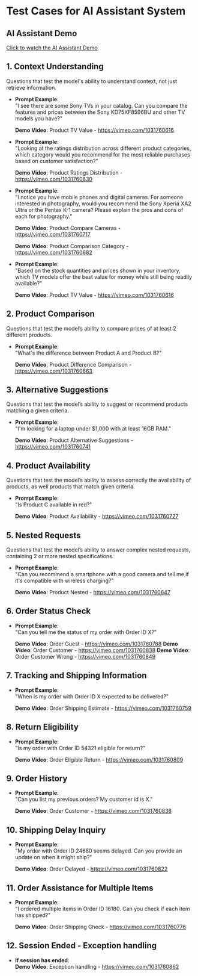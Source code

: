 # Test Cases for AI Assistant System

## AI Assistant Demo
<a href="https://vimeo.com/1032143843" alt="ConnectedAI Assistant Demo">Click to watch the AI Assistant Demo</a>

## 1. Context Understanding
Questions that test the model's ability to understand context, not just retrieve information.

- **Prompt Example**:  
  "I see there are some Sony TVs in your catalog. Can you compare the features and prices between the Sony KD75XF8596BU and other TV models you have?"  
  
   **Demo Video**: Product TV Value - https://vimeo.com/1031760616

- **Prompt Example**:  
  "Looking at the ratings distribution across different product categories, which category would you recommend for the most reliable purchases based on customer satisfaction?"  
  
   **Demo Video**: Product Ratings Distribution - https://vimeo.com/1031760630

- **Prompt Example**:  
  "I notice you have mobile phones and digital cameras. For someone interested in photography, would you recommend the Sony Xperia XA2 Ultra or the Pentax K-1 camera? Please explain the pros and cons of each for photography."  
  
  **Demo Video**: Product Compare Cameras - https://vimeo.com/1031760717
  
  **Demo Video**: Product Comparison Category - https://vimeo.com/1031760682

- **Prompt Example**:  
  "Based on the stock quantities and prices shown in your inventory, which TV models offer the best value for money while still being readily available?"  
  
   **Demo Video**: Product TV Value - https://vimeo.com/1031760616

## 2. Product Comparison
Questions that test the model’s ability to compare prices of at least 2 different products.

- **Prompt Example**:  
  "What's the difference between Product A and Product B?"  
  
  **Demo Video**: Product Difference Comparison - https://vimeo.com/1031760663

## 3. Alternative Suggestions
Questions that test the model’s ability to suggest or recommend products matching a given criteria.

- **Prompt Example**:  
  "I'm looking for a laptop under $1,000 with at least 16GB RAM."  
  
  **Demo Video**: Product Alternative Suggestions - https://vimeo.com/1031760741

## 4. Product Availability
Questions that test the model’s ability to assess correctly the availability of products, as well products that match given criteria.

- **Prompt Example**:  
  "Is Product C available in red?"  
  
  **Demo Video**: Product Availability - https://vimeo.com/1031760727

## 5. Nested Requests
Questions that test the model’s ability to answer complex nested requests, containing 2 or more nested specifications.

- **Prompt Example**:  
  "Can you recommend a smartphone with a good camera and tell me if it's compatible with wireless charging?"  
  
  **Demo Video**: Product Nested - https://vimeo.com/1031760647

## 6. Order Status Check
- **Prompt Example**:  
  "Can you tell me the status of my order with Order ID X?"
  
  **Demo Video**: Order Guest - https://vimeo.com/1031760788
  **Demo Video**: Order Customer - https://vimeo.com/1031760838
  **Demo Video**: Order Customer Wrong - https://vimeo.com/1031760849

## 7. Tracking and Shipping Information
- **Prompt Example**:  
  "When is my order with Order ID X expected to be delivered?"  
  
  **Demo Video**: Order Shipping Estimate - https://vimeo.com/1031760759

## 8. Return Eligibility
- **Prompt Example**:  
  "Is my order with Order ID 54321 eligible for return?"  
  
  **Demo Video**: Order Eligible Return - https://vimeo.com/1031760809

## 9. Order History
- **Prompt Example**:  
  "Can you list my previous orders? My customer id is X."  
  
  **Demo Video**: Order Customer - https://vimeo.com/1031760838

## 10. Shipping Delay Inquiry
- **Prompt Example**:  
  "My order with Order ID 24680 seems delayed. Can you provide an update on when it might ship?"  
  
  **Demo Video**: Order Delayed - https://vimeo.com/1031760822

## 11. Order Assistance for Multiple Items
- **Prompt Example**:  
  "I ordered multiple items in Order ID 16180. Can you check if each item has shipped?"  
  
  **Demo Video**: Order Shipping Check - https://vimeo.com/1031760776

## 12. Session Ended - Exception handling
- **If session has ended**:  
  **Demo Video**: Exception handling - https://vimeo.com/1031760862

